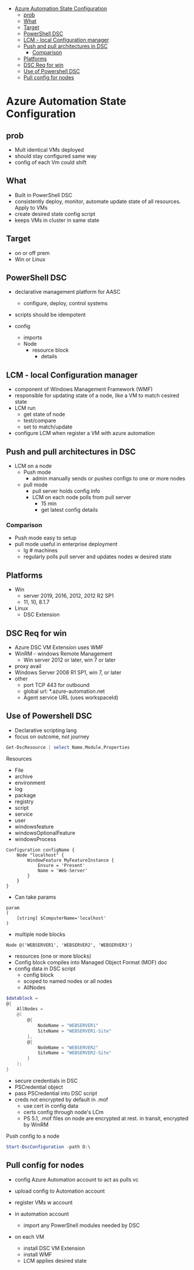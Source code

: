 - [Azure Automation State Configuration](#azure-automation-state-configuration)
  - [prob](#prob)
  - [What](#what)
  - [Target](#target)
  - [PowerShell DSC](#powershell-dsc)
  - [LCM - local Configuration manager](#lcm---local-configuration-manager)
  - [Push and pull architectures in DSC](#push-and-pull-architectures-in-dsc)
    - [Comparison](#comparison)
  - [Platforms](#platforms)
  - [DSC Req for win](#dsc-req-for-win)
  - [Use of Powershell DSC](#use-of-powershell-dsc)
  - [Pull config for nodes](#pull-config-for-nodes)

# Azure Automation State Configuration

## prob
* Mult identical VMs deployed
* should stay configured same way
* config of each Vm could shift

## What
* Built in PowerShell DSC
* consistently deploy, monitor, automate update state of all resources. Apply to VMs
* create desired state config script
* keeps VMs in cluster in same state
  
## Target
* on or off prem
* Win or Linux

## PowerShell DSC
* declarative management platform for AASC
  * configure, deploy, control systems
* scripts should be idempotent

* config
  * imports
  * Node
    * resource block
      * details


## LCM - local Configuration manager
* component of Windows Management Framework (WMF) 
* responsible for updating state of a node, like a VM to match cesired state
* LCM run
  * get state of node
  * test/compare
  * set to match/update
* configure LCM when register a VM with azure automation


## Push and pull architectures in DSC
* LCM on a node
  * Push mode
    * admin manually sends or pushes configs to one or more nodes
  * pull mode
    * pull server holds config info
    * LCM on each node polls from pull server
      * 15 min
      * get latest config details

### Comparison
* Push mode easy to setup
* pull mode useful in enterprise deployment
  * lg # machines
  * regularly polls pull server and updates nodes w desired state

## Platforms
* Win
  * server 2019, 2016, 2012, 2012 R2 SP1
  * 11, 10, 8.1.7
* Linux
  * DSC Extension

## DSC Req for win
* Azure DSC VM Extension uses WMF
* WinRM - windows Remote Management
  * Win server 2012 or later, win 7 or later
* proxy avail
* Windows Server 2008 R1 SP1, win 7, or later
* other
  * port TCP 443 for outbound
  * global url: *.azure-automation.net
  * Agent service URL (uses workspaceId)


## Use of Powershell DSC
* Declarative scripting lang
* focus on outcome, not journey

```ps1
Get-DscResource | select Name,Module,Properties
```


Resources
* File
* archive
* environment
* log
* package
* registry
* script
* service
* user
* windowsfeature
* windowsOptionalFeature
* windowsProcess

```
Configuration configName {
    Node "localhost" {
        WindowFeature MyFeatureInstance {
            Ensure = 'Present'
            Name = 'Web-Server'
        }
    }
}

```

* Can take params
```
param
(
    [string] $ComputerName='localhost'
)
```

* multiple node blocks

```
Node @('WEBSERVER1', 'WEBSERVER2', 'WEBSERVER3')
```

* resources (one or more blocks)
* Config block compiles into Managed Object Format (MOF) doc
* config data in DSC script
  * config block
  * scoped to named nodes or all nodes
  * AllNodes

```ps1
$datablock =
@{
    AllNodes =
    @(
        @{
            NodeName = "WEBSERVER1"
            SiteName = "WEBSERVER1-Site"
        },
        @{
            NodeName = "WEBSERVER2"
            SiteName = "WEBSERVER2-Site"
        }
    );
}
```

* secure credentials in DSC
* PSCredential object
* pass PSCredential into DSC script
* creds not encrypted by default in .mof
  * use cert in config data
  * certs config through node's LCm
  * PS 5.1, .mof files on node are encrypted at rest. in transit, encrypted by WinRM

Push config to a node
```ps1
Start-DscConfiguration -path D:\
```

## Pull config for nodes
* config Azure Automation account to act as pulls vc
* upload config to Automation account
* register VMs w account
* in automation account 
  * import any PowerShell modules needed by DSC

* on each VM
  * install DSC VM Extension
  * install WMF
  * LCM applies desired state
